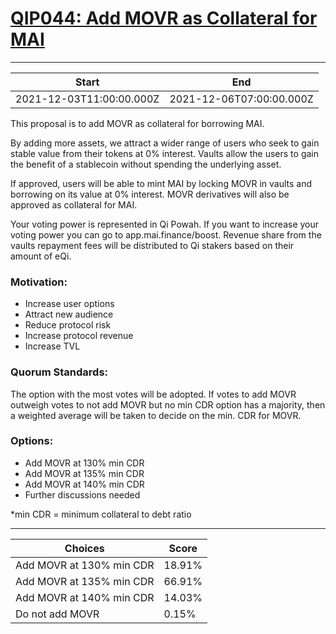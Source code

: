 
# [QIP044: Add MOVR as Collateral for MAI](https://snapshot.org/#/qidao.eth/proposal/0x1cb2e44b55b34b9ab204468510acad30c48fea3ecfce7f065429d57c6b054e66)

---
| Start | End |
| --- | --- |
| 2021-12-03T11:00:00.000Z | 2021-12-06T07:00:00.000Z |


This proposal is to add MOVR as collateral for borrowing MAI.

By adding more assets, we attract a wider range of users who seek to gain stable value from their tokens at 0% interest. Vaults allow the users to gain the benefit of a stablecoin without spending the underlying asset.

If approved, users will be able to mint MAI by locking MOVR in vaults and borrowing on its value at 0% interest. MOVR derivatives will also be approved as collateral for MAI.

Your voting power is represented in Qi Powah. If you want to increase your voting power you can go to app.mai.finance/boost. Revenue share from the vaults repayment fees will be distributed to Qi stakers based on their amount of eQi.

### Motivation:
* Increase user options
* Attract new audience
* Reduce protocol risk
* Increase protocol revenue
* Increase TVL

### Quorum Standards:

The option with the most votes will be adopted. If votes to add MOVR outweigh votes to not add MOVR but no min CDR option has a majority, then a weighted average will be taken to decide on the min. CDR for MOVR.

### Options:

* Add MOVR at 130% min CDR
* Add MOVR at 135% min CDR
* Add MOVR at 140% min CDR
* Further discussions needed

*min CDR = minimum collateral to debt ratio

---
| Choices | Score |
| --- | --- |
| Add MOVR at 130% min CDR | 18.91% |
| Add MOVR at 135% min CDR | 66.91% |
| Add MOVR at 140% min CDR | 14.03% |
| Do not add MOVR | 0.15% |

